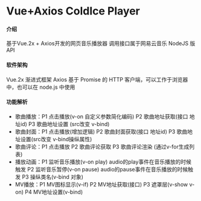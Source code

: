 # Vue+Axios ColdIce Player

#### 介绍
基于Vue.2x + Axios开发的网页音乐播放器  调用接口属于网易云音乐 NodeJS 版 API

#### 软件架构
Vue.2x 渐进式框架
Axios 基于 Promise 的 HTTP 客户端，可以工作于浏览器中，也可以在 node.js 中使用

#### 功能解析
* 歌曲播放：P1 点击播放(v-on 自定义参数简化编码) P2 歌曲地址获取(接口 地址id) P3 歌曲地址设置 (src改变 v-bind)
* 歌曲封面：P1 点击播放(增加逻辑) P2 歌曲封面获取(接口 地址id) P3 歌曲地址设置(src改变 v-bind操纵属性)
* 歌曲评论：P1 点击播放 P2 歌曲评论获取 P3 歌曲评论渲染 (通过v-for生成列表)
* 播放动画：P1 监听音乐播放(v-on play)  audio的play事件在音乐播放的时候触发 P2 监听音乐暂停(v-on pause) audio的pause事件在音乐播放的时候触发 P3 操纵类名(v-bind 对象)
* MV播放：P1 MV图标显示(v-if) P2 MV地址获取(接口) P3 遮罩层(v-show v-on) P4 MV地址设置(v-bind)
